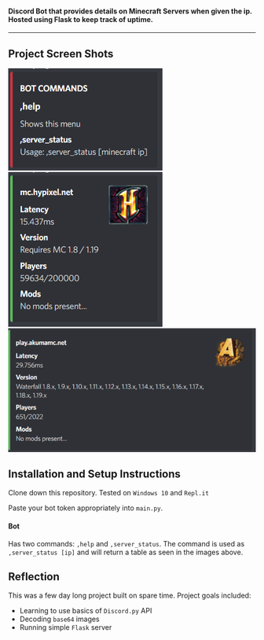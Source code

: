 #### Discord Bot that provides details on Minecraft Servers when given the ip. Hosted using Flask to keep track of uptime.

___

## Project Screen Shots

![ALT](https://github.com/RamyPoe/MinecraftServerDiscordBot/blob/main/images/1.png?raw=true)
![ALT](https://github.com/RamyPoe/MinecraftServerDiscordBot/blob/main/images/2.png?raw=true)
![ALT](https://github.com/RamyPoe/MinecraftServerDiscordBot/blob/main/images/3.png?raw=true)


## Installation and Setup Instructions

Clone down this repository. Tested on `Windows 10` and `Repl.it`

Paste your bot token appropriately into `main.py`.


#### Bot

Has two commands: `,help` and `,server_status`. The command is used as `,server_status [ip]` and will return a table as seen in the images above.



## Reflection

This was a few day long project built on spare time. Project goals included:  
 - Learning to use basics of `Discord.py` API
 - Decoding `base64` images
 - Running simple `Flask` server
